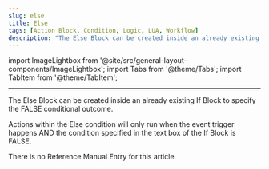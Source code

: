 ```yaml
---
slug: else
title: Else
tags: [Action Block, Condition, Logic, LUA, Workflow]
description: "The Else Block can be created inside an already existing If Block to specify the FALSE conditional outcome."
---
```


import ImageLightbox from '@site/src/general-layout-components/ImageLightbox';
import Tabs from '@theme/Tabs';
import TabItem from '@theme/TabItem';

---

<Tabs>
  <TabItem value="About Else" label="About Else" default>



The Else Block can be created inside an already existing If Block to specify the FALSE conditional outcome.

Actions within the Else condition will only run when the event trigger happens AND the condition specified in the text box of the If Block is FALSE.


  </TabItem>
  <TabItem value="Reference Manual Entry" label="Reference Manual Entry">
    
There is no Reference Manual Entry for this article.



  </TabItem>
</Tabs>

